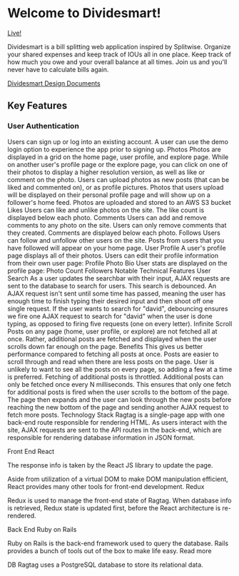 # Welcome to Dividesmart!

[Live!](https://dividesmart.herokuapp.com/#/ "Dividesmart")

Dividesmart is a bill splitting web application inspired by Splitwise. Organize your shared expenses and keep track of IOUs all in one place. Keep track of how much you owe and your overall balance at all times. Join us and you'll never have to calculate bills again. 

[Dividesmart Design Documents](https://github.com/AndreC93/dividesmart/wiki "Dividesmart Wiki")

## Key Features

### User Authentication
Users can sign up or log into an existing account.
A user can use the demo login option to experience the app prior to signing up.
Photos
Photos are displayed in a grid on the home page, user profile, and explore page.
While on another user's profile page or the explore page, you can click on one of their photos to display a higher resolution version, as well as like or comment on the photo.
Users can upload photos as new posts (that can be liked and commented on), or as profile pictures.
Photos that users upload will be displayed on their personal profile page and will show up on a follower's home feed.
Photos are uploaded and stored to an AWS S3 bucket
Likes
Users can like and unlike photos on the site.
The like count is displayed below each photo.
Comments
Users can add and remove comments to any photo on the site.
Users can only remove comments that they created.
Comments are displayed below each photo.
Follows
Users can follow and unfollow other users on the site.
Posts from users that you have followed will appear on your home page.
User Profile
A user's profile page displays all of their photos.
Users can edit their profile information from their own user page:
Profile Photo
Bio
User stats are displayed on the profile page:
Photo Count
Followers
Notable Technical Features
User Search
As a user updates the searchbar with their input, AJAX requests are sent to the database to search for users.
This search is debounced.
An AJAX request isn't sent until some time has passed, meaning the user has enough time to finish typing their desired input and then shoot off one single request.
If the user wants to search for "david", debouncing ensures we fire one AJAX request to search for "david" when the user is done typing, as opposed to firing five requests (one on every letter).
Infinite Scroll
Posts on any page (home, user profile, or explore) are not fetched all at once. Rather, additional posts are fetched and displayed when the user scrolls down far enough on the page.
Benefits
This gives us better performance compared to fetching all posts at once.
Posts are easier to scroll through and read when there are less posts on the page.
User is unlikely to want to see all the posts on every page, so adding a few at a time is preferred.
Fetching of additional posts is throttled.
Additional posts can only be fetched once every N milliseconds.
This ensures that only one fetch for additional posts is fired when the user scrolls to the bottom of the page. The page then expands and the user can look through the new posts before reaching the new bottom of the page and sending another AJAX request to fetch more posts.
Technology Stack
Ragtag is a single-page app with one back-end route responsible for rendering HTML. As users interact with the site, AJAX requests are sent to the API routes in the back-end, which are responsible for rendering database information in JSON format.

Front End
React

The response info is taken by the React JS library to update the page.

Aside from utilization of a virtual DOM to make DOM manipulation efficient, React provides many other tools for front-end development.
Redux

Redux is used to manage the front-end state of Ragtag. When database info is retrieved, Redux state is updated first, before the React architecture is re-rendered.

Back End
Ruby on Rails

Ruby on Rails is the back-end framework used to query the database. Rails provides a bunch of tools out of the box to make life easy. Read more

DB
Ragtag uses a PostgreSQL database to store its relational data.
